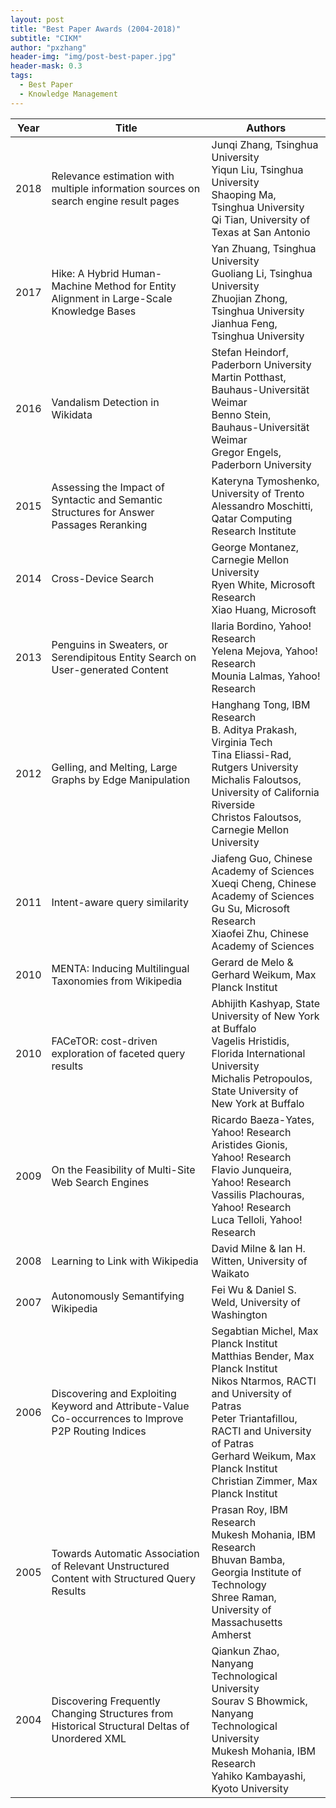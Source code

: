 ```yaml
---
layout: post
title: "Best Paper Awards (2004-2018)"
subtitle: "CIKM"
author: "pxzhang"
header-img: "img/post-best-paper.jpg"
header-mask: 0.3
tags:
  - Best Paper
  - Knowledge Management
---
```


<style>
.table {
	font-size:12px;
}
table td {
	vertical-align: middle;
}
table th:nth-of-type(2) {
    width: 240px;
}

</style>

| Year | Title | Authors |
| --- | --- | --- |
| 2018 | Relevance estimation with multiple information sources on search engine result pages | Junqi Zhang, Tsinghua University<br>Yiqun Liu, Tsinghua University<br>Shaoping Ma, Tsinghua University<br>Qi Tian, University of Texas at San Antonio |
| 2017 | Hike: A Hybrid Human-Machine Method for Entity Alignment in Large-Scale Knowledge Bases | Yan Zhuang, Tsinghua University<br>Guoliang Li, Tsinghua University<br>Zhuojian Zhong, Tsinghua University<br>Jianhua Feng, Tsinghua University |
| 2016 | Vandalism Detection in Wikidata | Stefan Heindorf, Paderborn University<br>Martin Potthast, Bauhaus-Universität Weimar<br>Benno Stein, Bauhaus-Universität Weimar<br>Gregor Engels, Paderborn University |
| 2015 | Assessing the Impact of Syntactic and Semantic Structures for Answer Passages Reranking | Kateryna Tymoshenko, University of Trento<br>Alessandro Moschitti, Qatar Computing Research Institute |
| 2014 | Cross-Device Search | George Montanez, Carnegie Mellon University<br>Ryen White, Microsoft Research<br>Xiao Huang, Microsoft |
| 2013 | Penguins in Sweaters, or Serendipitous Entity Search on User-generated Content | Ilaria Bordino, Yahoo! Research<br>Yelena Mejova, Yahoo! Research<br>Mounia Lalmas, Yahoo! Research |
| 2012 | Gelling, and Melting, Large Graphs by Edge Manipulation | Hanghang Tong, IBM Research<br>B. Aditya Prakash, Virginia Tech<br>Tina Eliassi-Rad, Rutgers University<br>Michalis Faloutsos, University of California Riverside<br>Christos Faloutsos, Carnegie Mellon University |
| 2011 | Intent-aware query similarity | Jiafeng Guo, Chinese Academy of Sciences<br>Xueqi Cheng, Chinese Academy of Sciences<br>Gu Su, Microsoft Research<br>Xiaofei Zhu, Chinese Academy of Sciences |
| 2010 | MENTA: Inducing Multilingual Taxonomies from Wikipedia | Gerard de Melo & Gerhard Weikum, Max Planck Institut |
| 2010 |FACeTOR: cost-driven exploration of faceted query results | Abhijith Kashyap, State University of New York at Buffalo<br>Vagelis Hristidis, Florida International University<br>Michalis Petropoulos, State University of New York at Buffalo |
| 2009 | On the Feasibility of Multi-Site Web Search Engines | Ricardo Baeza-Yates, Yahoo! Research<br>Aristides Gionis, Yahoo! Research<br>Flavio Junqueira, Yahoo! Research<br>Vassilis Plachouras, Yahoo! Research<br>Luca Telloli, Yahoo! Research |
| 2008 | Learning to Link with Wikipedia | David Milne & Ian H. Witten, University of Waikato |
| 2007 | Autonomously Semantifying Wikipedia | Fei Wu & Daniel S. Weld, University of Washington |
| 2006 | Discovering and Exploiting Keyword and Attribute-Value Co-occurrences to Improve P2P Routing Indices | Segabtian Michel, Max Planck Institut<br>Matthias Bender, Max Planck Institut<br>Nikos Ntarmos, RACTI and University of Patras<br>Peter Triantafillou, RACTI and University of Patras<br>Gerhard Weikum, Max Planck Institut<br>Christian Zimmer, Max Planck Institut |
| 2005 | Towards Automatic Association of Relevant Unstructured Content with Structured Query Results | Prasan Roy, IBM Research<br>Mukesh Mohania, IBM Research<br>Bhuvan Bamba, Georgia Institute of Technology<br>Shree Raman, University of Massachusetts Amherst |
| 2004 | Discovering Frequently Changing Structures from Historical Structural Deltas of Unordered XML | Qiankun Zhao, Nanyang Technological University<br>Sourav S Bhowmick, Nanyang Technological University<br>Mukesh Mohania, IBM Research<br>Yahiko Kambayashi, Kyoto University |
